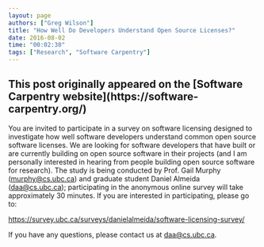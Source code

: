```yaml
---
layout: page
authors: ["Greg Wilson"]
title: "How Well Do Developers Understand Open Source Licenses?"
date: 2016-08-02
time: "00:02:30"
tags: ["Research", "Software Carpentry"]
---
```


<h2>This post originally appeared on the [Software Carpentry website](https://software-carpentry.org/)</h2>

You are invited to participate in a survey on software licensing
designed to investigate how well software developers understand common
open source software licenses. We are looking for software developers
that have built or are currently building on open source software in
their projects (and I am personally interested in hearing from people
building open source software for research).  The study is being
conducted by Prof. Gail Murphy (murphy@cs.ubc.ca) and graduate student
Daniel Almeida (daa@cs.ubc.ca); participating in the anonymous online
survey will take approximately 30 minutes. If you are interested in
participating, please go to:

<https://survey.ubc.ca/surveys/danielalmeida/software-licensing-survey/>

If you have any questions, please contact us at
[daa@cs.ubc.ca](mailto:daa@cs.ubc.ca).

